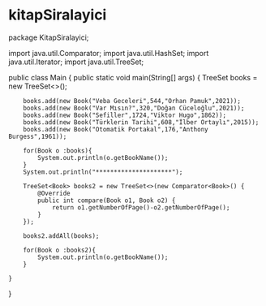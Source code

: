 # kitapSiralayici
package KitapSiralayici;

import java.util.Comparator;
import java.util.HashSet;
import java.util.Iterator;
import java.util.TreeSet;

public class Main {
    public static void main(String[] args) {
        TreeSet<Book> books = new TreeSet<>();

        books.add(new Book("Veba Geceleri",544,"Orhan Pamuk",2021));
        books.add(new Book("Var Mısın?",320,"Doğan Cüceloğlu",2021));
        books.add(new Book("Sefiller",1724,"Viktor Hugo",1862));
        books.add(new Book("Türklerin Tarihi",608,"İlber Ortaylı",2015));
        books.add(new Book("Otomatik Portakal",176,"Anthony Burgess",1961));

        for(Book o :books){
            System.out.println(o.getBookName());
        }
        System.out.println("*********************");

        TreeSet<Book> books2 = new TreeSet<>(new Comparator<Book>() {
            @Override
            public int compare(Book o1, Book o2) {
                return o1.getNumberOfPage()-o2.getNumberOfPage();
            }
        });

        books2.addAll(books);

        for(Book o :books2){
            System.out.println(o.getBookName());
        }

    }
}

